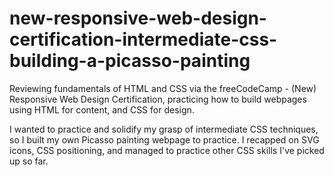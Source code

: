 # new-responsive-web-design-certification-intermediate-css-building-a-picasso-painting

Reviewing fundamentals of HTML and CSS via the freeCodeCamp - (New) Responsive Web Design Certification, practicing how to build webpages using HTML for content, and CSS for design.

I wanted to practice and solidify my grasp of intermediate CSS techniques, so I built my own Picasso painting webpage to practice. I recapped on SVG icons, CSS positioning, and managed to practice other CSS skills I've picked up so far.
